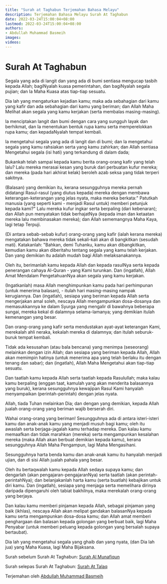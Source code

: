 ```yaml
---
title: "Surah at Taghabun Terjemahan Bahasa Melayu"
description: Terjemahan Bahasa Melayu Surah At Taghabun
date: 2022-03-24T15:00:04+08:00
lastmod: 2022-03-24T15:00:04+08:00
authors:
- Abdullah Muhammad Basmeih
images:
videos:
---
```


# Surah At Taghabun

<p class='atq' id="1">Segala yang ada di langit dan yang ada di bumi sentiasa mengucap tasbih kepada Allah; bagiNyalah kuasa pemerintahan, dan bagiNyalah segala pujian; dan Ia Maha Kuasa atas tiap-tiap sesuatu.</p>
<p class='atq' id="2">Dia lah yang mengaturkan kejadian kamu; maka ada sebahagian dari kamu yang kafir dan ada sebahagian dari kamu yang beriman; dan Allah Maha Melihat akan segala yang kamu kerjakan (serta membalas masing-masing).</p>
<p class='atq' id="3">Ia menciptakan langit dan bumi dengan cara yang sungguh layak dan berhikmat, dan Ia menentukan bentuk rupa kamu serta memperelokkan rupa kamu; dan kepadaNyalah tempat kembali.</p>
<p class='atq' id="4">Ia mengetahui segala yang ada di langit dan di bumi; dan Ia mengetahui segala yang kamu rahsiakan serta yang kamu zahirkan; dan Allah sentiasa Mengetahui segala (isi hati) yang terkandung di dalam dada;</p>
<p class='atq' id="5">Bukankah telah sampai kepada kamu berita orang-orang kafir yang telah lalu? Lalu mereka merasai kesan yang buruk dari perbuatan kufur mereka; dan mereka (pada hari akhirat kelak) beroleh azab seksa yang tidak terperi sakitnya.</p>
<p class='atq' id="6">(Balasan) yang demikian itu, kerana sesungguhnya mereka pernah didatangi Rasul-rasul (yang diutus kepada) mereka dengan membawa keterangan-keterangan yang jelas nyata, maka mereka berkata:" Patutkah manusia (yang seperti kami - menjadi Rasul untuk) memberi petunjuk kepada kami?" Lalu mereka kufur ingkar serta berpaling (dari kebenaran); dan Allah pun menyatakan tidak berhajatNya (kepada iman dan ketaatan mereka lalu membinasakan mereka); dan Allah sememangnya Maha Kaya, lagi tetap Terpuji.</p>
<p class='atq' id="7">(Di antara sebab-sebab kufur) orang-orang yang kafir (ialah kerana mereka) mengatakan bahawa mereka tidak sekali-kali akan di bangkitkan (sesudah mati). Katakanlah: "Bahkan, demi Tuhanku, kamu akan dibangkitkan, kemudian kamu akan diberitahu tentang segala yang kamu telah kerjakan. Dan yang demikian itu adalah mudah bagi Allah melaksanakannya.</p>
<p class='atq' id="8">Oleh itu, berimanlah kamu kepada Allah dan kepada rasulNya serta kepada penerangan cahaya Al-Quran - yang Kami turunkan. Dan (ingatlah), Allah Amat Mendalam PengetahuanNya akan segala yang kamu kerjakan.</p>
<p class='atq' id="9">(Ingatkanlah) masa Allah menghimpunkan kamu pada hari perhimpunan (untuk menerima balasan), - itulah hari masing-masing nampak kerugiannya. Dan (ingatlah), sesiapa yang beriman kepada Allah serta mengerjakan amal soleh, nescaya Allah mengampunkan dosa-dosanya dan memasukkannya ke dalam Syurga yang mengalir di bawahnya beberapa sungai, mereka kekal di dalamnya selama-lamanya; yang demikian itulah kemenangan yang besar.</p>
<p class='atq' id="10">Dan orang-orang yang kafir serta mendustakan ayat-ayat keterangan Kami, merekalah ahli neraka, kekalah mereka di dalamnya; dan itulah seburuk-buruk tempat kembali.</p>
<p class='atq' id="11">Tidak ada kesusahan (atau bala bencana) yang menimpa (seseorang) melainkan dengan izin Allah; dan sesiapa yang beriman kepada Allah, Allah akan memimpin hatinya (untuk menerima apa yang telah berlaku itu dengan tenang dan sabar); dan (ingatlah), Allah Maha Mengetahui akan tiap-tiap sesuatu.</p>
<p class='atq' id="12">Dan taatlah kamu kepada Allah serta taatlah kepada Rasulullah; maka kalau kamu berpaling (enggan taat, kamulah yang akan menderita balasannya yang buruk), kerana sesungguhnya kewajipan Rasul Kami hanyalah menyampaikan (perintah-perintah) dengan jelas nyata.</p>
<p class='atq' id="13">Allah, tiada Tuhan melainkan Dia; dan dengan yang demikian, kepada Allah jualah orang-orang yang beriman wajib berserah diri.</p>
<p class='atq' id="14">Wahai orang-orang yang beriman! Sesungguhnya ada di antara isteri-isteri kamu dan anak-anak kamu yang menjadi musuh bagi kamu; oleh itu awaslah serta berjaga-jagalah kamu terhadap mereka. Dan kalau kamu memaafkan dan tidak marahkan (mereka) serta mengampunkan kesalahan mereka (maka Allah akan berbuat demikian kepada kamu), kerana sesungguhnya Allah Maha Pengampun, lagi Maha Mengasihani.</p>
<p class='atq' id="15">Sesungguhnya harta benda kamu dan anak-anak kamu itu hanyalah menjadi ujian, dan di sisi Allah jualah pahala yang besar.</p>
<p class='atq' id="16">Oleh itu bertaqwalah kamu kepada Allah sedaya supaya kamu; dan dengarlah (akan pengajaran-pengajaranNya) serta taatlah (akan perintah-perintahNya); dan belanjakanlah harta kamu (serta buatlah) kebajikan untuk diri kamu. Dan (ingatlah), sesiapa yang menjaga serta memelihara dirinya daripada dipengaruhi oleh tabiat bakhilnya, maka merekalah orang-orang yang berjaya.</p>
<p class='atq' id="17">Dan kalau kamu memberi pinjaman kepada Allah, sebagai pinjaman yang baik (ikhlas), nescaya Allah akan melipat gandakan balasanNya kepada kamu serta mengampunkan dosa-dosa kamu; dan Allah amat memberi penghargaan dan balasan kepada golongan yang berbuat baik, lagi Maha Penyabar (untuk memberi peluang kepada golongan yang bersalah supaya bertaubat).</p>
<p class='atq' id="18">Dia lah yang mengetahui segala yang ghaib dan yang nyata, (dan Dia lah jua) yang Maha Kuasa, lagi Maha Bijaksana.</p>

Surah sebelum Surah At Taghabun: [Surah Al Munafiqun](/al-quran/surah-al-munafiqun-terjemahan-bahasa-melayu/)

Surah selepas Surah At Taghabun: [Surah At Talaq](/al-quran/surah-at-talaq-terjemahan-bahasa-melayu/)

Terjemahan oleh [Abdullah Muhammad Basmeih](/authors/abdullah-muhammad-basmeih/)